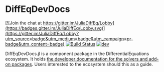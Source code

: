 # DiffEqDevDocs

[![Join the chat at https://gitter.im/JuliaDiffEq/Lobby](https://badges.gitter.im/JuliaDiffEq/Lobby.svg)](https://gitter.im/JuliaDiffEq/Lobby?utm_source=badge&utm_medium=badge&utm_campaign=pr-badge&utm_content=badge)
[![Build Status](https://travis-ci.org/SciML/DiffEqDevDocs.jl.svg?branch=master)](https://travis-ci.org/SciML/DiffEqDevDocs.jl)
[![dev](https://img.shields.io/badge/docs-dev-blue.svg)](http://devdocs.juliadiffeq.org/dev/)

DiffEqDevDocs.jl is a component package in the DifferentialEquations ecosystem. It holds [the developer documentation for the solvers and add-on packages](http://devdocs.sciml.org/dev/).
Users interested to the ecosystem should this as a guide.
